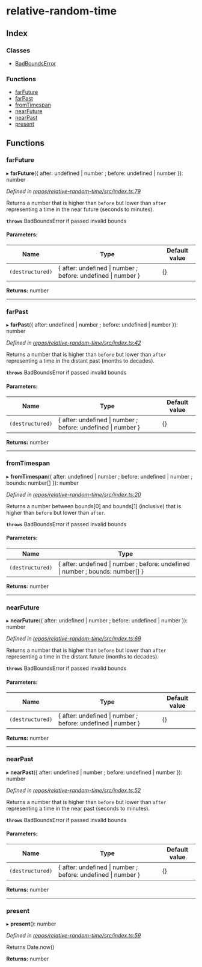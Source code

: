 # relative-random-time

## Index

### Classes

* [BadBoundsError](classes/badboundserror.md)

### Functions

* [farFuture](README.md#farfuture)
* [farPast](README.md#farpast)
* [fromTimespan](README.md#fromtimespan)
* [nearFuture](README.md#nearfuture)
* [nearPast](README.md#nearpast)
* [present](README.md#present)

## Functions

### farFuture

▸ **farFuture**({ after: undefined \| number ; before: undefined \| number  }): number

*Defined in [repos/relative-random-time/src/index.ts:79](https://github.com/Xunnamius/relative-random-time/blob/cdde8df/src/index.ts#L79)*

Returns a number that is higher than `before` but lower than `after`
representing a time in the near future (seconds to minutes).

**`throws`** BadBoundsError if passed invalid bounds

#### Parameters:

Name | Type | Default value |
------ | ------ | ------ |
`(destructured)` | { after: undefined \| number ; before: undefined \| number  } | {} |

**Returns:** number

___

### farPast

▸ **farPast**({ after: undefined \| number ; before: undefined \| number  }): number

*Defined in [repos/relative-random-time/src/index.ts:42](https://github.com/Xunnamius/relative-random-time/blob/cdde8df/src/index.ts#L42)*

Returns a number that is higher than `before` but lower than `after`
representing a time in the distant past (months to decades).

**`throws`** BadBoundsError if passed invalid bounds

#### Parameters:

Name | Type | Default value |
------ | ------ | ------ |
`(destructured)` | { after: undefined \| number ; before: undefined \| number  } | {} |

**Returns:** number

___

### fromTimespan

▸ **fromTimespan**({ after: undefined \| number ; before: undefined \| number ; bounds: number[]  }): number

*Defined in [repos/relative-random-time/src/index.ts:20](https://github.com/Xunnamius/relative-random-time/blob/cdde8df/src/index.ts#L20)*

Returns a number between bounds[0] and bounds[1] (inclusive) that is higher
than `before` but lower than `after`.

**`throws`** BadBoundsError if passed invalid bounds

#### Parameters:

Name | Type |
------ | ------ |
`(destructured)` | { after: undefined \| number ; before: undefined \| number ; bounds: number[]  } |

**Returns:** number

___

### nearFuture

▸ **nearFuture**({ after: undefined \| number ; before: undefined \| number  }): number

*Defined in [repos/relative-random-time/src/index.ts:69](https://github.com/Xunnamius/relative-random-time/blob/cdde8df/src/index.ts#L69)*

Returns a number that is higher than `before` but lower than `after`
representing a time in the distant future (months to decades).

**`throws`** BadBoundsError if passed invalid bounds

#### Parameters:

Name | Type | Default value |
------ | ------ | ------ |
`(destructured)` | { after: undefined \| number ; before: undefined \| number  } | {} |

**Returns:** number

___

### nearPast

▸ **nearPast**({ after: undefined \| number ; before: undefined \| number  }): number

*Defined in [repos/relative-random-time/src/index.ts:52](https://github.com/Xunnamius/relative-random-time/blob/cdde8df/src/index.ts#L52)*

Returns a number that is higher than `before` but lower than `after`
representing a time in the near past (seconds to minutes).

**`throws`** BadBoundsError if passed invalid bounds

#### Parameters:

Name | Type | Default value |
------ | ------ | ------ |
`(destructured)` | { after: undefined \| number ; before: undefined \| number  } | {} |

**Returns:** number

___

### present

▸ **present**(): number

*Defined in [repos/relative-random-time/src/index.ts:59](https://github.com/Xunnamius/relative-random-time/blob/cdde8df/src/index.ts#L59)*

Returns Date.now()

**Returns:** number
